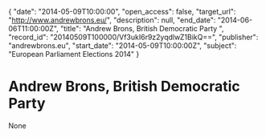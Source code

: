 {
  "date": "2014-05-09T10:00:00", 
  "open_access": false, 
  "target_url": "http://www.andrewbrons.eu/", 
  "description": null, 
  "end_date": "2014-06-06T11:00:00Z", 
  "title": "Andrew Brons, British Democratic Party ", 
  "record_id": "20140509T100000/Vf3ukI6r9z2yqdlwZ1BikQ==", 
  "publisher": "andrewbrons.eu", 
  "start_date": "2014-05-09T10:00:00Z", 
  "subject": "European Parliament Elections 2014"
}

# Andrew Brons, British Democratic Party 

None